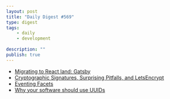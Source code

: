 ```yaml
---
layout: post
title: "Daily Digest #569"
type: digest
tags: 
    - daily
    - development
    
description: ""
publish: true
---
```


- [Migrating to React land: Gatsby](https://blog.cloudflare.com/migrating-to-react-land-gatsby/)
- [Cryptographic Signatures, Surprising Pitfalls, and LetsEncrypt ](https://www.cryptologie.net/article/495/cryptographic-signatures-surprising-pitfalls-and-letsencrypt/)
- [Eventing Facets](https://www.tbray.org/ongoing/When/202x/2020/03/07/Eventing-Facets)
- [Why your software should use UUIDs](https://devforth.io/blog/why-your-software-should-use-uuids)
